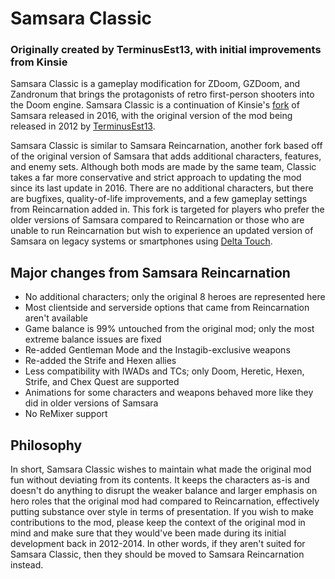 # Samsara Classic
### Originally created by TerminusEst13, with initial improvements from Kinsie
Samsara Classic is a gameplay modification for ZDoom, GZDoom, and Zandronum that brings the protagonists of retro first-person shooters into the Doom engine. Samsara Classic is a continuation of Kinsie's [fork](https://drive.google.com/file/d/0B1iDp2UZTDreRW40NXJJQVE1Unc/view?usp=sharing) of Samsara released in 2016, with the original version of the mod being released in 2012 by [TerminusEst13](https://doomwiki.org/wiki/TerminusEst13).

Samsara Classic is similar to Samsara Reincarnation, another fork based off of the original version of Samsara that adds additional characters, features, and enemy sets. Although both mods are made by the same team, Classic takes a far more conservative and strict approach to updating the mod since its last update in 2016. There are no additional characters, but there are bugfixes, quality-of-life improvements, and a few gameplay settings from Reincarnation added in. This fork is targeted for players who prefer the older versions of Samsara compared to Reincarnation or those who are unable to run Reincarnation but wish to experience an updated version of Samsara on legacy systems or smartphones using [Delta Touch](http://opentouchgaming.com/delta-touch/).

## Major changes from Samsara Reincarnation
- No additional characters; only the original 8 heroes are represented here
- Most clientside and serverside options that came from Reincarnation aren't available
- Game balance is 99% untouched from the original mod; only the most extreme balance issues are fixed
- Re-added Gentleman Mode and the Instagib-exclusive weapons
- Re-added the Strife and Hexen allies
- Less compatibility with IWADs and TCs; only Doom, Heretic, Hexen, Strife, and Chex Quest are supported
- Animations for some characters and weapons behaved more like they did in older versions of Samsara
- No ReMixer support

## Philosophy
In short, Samsara Classic wishes to maintain what made the original mod fun without deviating from its contents. It keeps the characters as-is and doesn't do anything to disrupt the weaker balance and larger emphasis on hero roles that the original mod had compared to Reincarnation, effectively putting substance over style in terms of presentation. If you wish to make contributions to the mod, please keep the context of the original mod in mind and make sure that they would've been made during its initial development back in 2012-2014. In other words, if they aren't suited for Samsara Classic, then they should be moved to Samsara Reincarnation instead.
